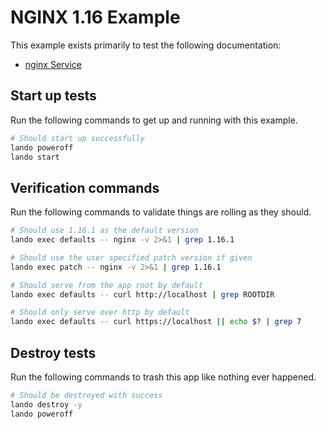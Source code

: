 # NGINX 1.16 Example

This example exists primarily to test the following documentation:

* [nginx Service](https://docs.lando.dev/plugins/nginx)

## Start up tests

Run the following commands to get up and running with this example.

```bash
# Should start up successfully
lando poweroff
lando start
```

## Verification commands

Run the following commands to validate things are rolling as they should.

```bash
# Should use 1.16.1 as the default version
lando exec defaults -- nginx -v 2>&1 | grep 1.16.1

# Should use the user specified patch version if given
lando exec patch -- nginx -v 2>&1 | grep 1.16.1

# Should serve from the app root by default
lando exec defaults -- curl http://localhost | grep ROOTDIR

# Should only serve over http by default
lando exec defaults -- curl https://localhost || echo $? | grep 7
```

## Destroy tests

Run the following commands to trash this app like nothing ever happened.

```bash
# Should be destroyed with success
lando destroy -y
lando poweroff
```
